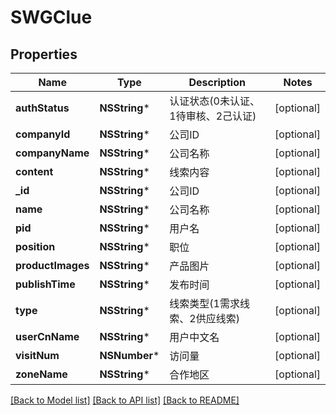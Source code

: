 # SWGClue

## Properties
Name | Type | Description | Notes
------------ | ------------- | ------------- | -------------
**authStatus** | **NSString*** | 认证状态(0未认证、1待审核、2己认证) | [optional] 
**companyId** | **NSString*** | 公司ID | [optional] 
**companyName** | **NSString*** | 公司名称 | [optional] 
**content** | **NSString*** | 线索内容 | [optional] 
**_id** | **NSString*** | 公司ID | [optional] 
**name** | **NSString*** | 公司名称 | [optional] 
**pid** | **NSString*** | 用户名 | [optional] 
**position** | **NSString*** | 职位 | [optional] 
**productImages** | **NSString*** | 产品图片 | [optional] 
**publishTime** | **NSString*** | 发布时间 | [optional] 
**type** | **NSString*** | 线索类型(1需求线索、2供应线索) | [optional] 
**userCnName** | **NSString*** | 用户中文名 | [optional] 
**visitNum** | **NSNumber*** | 访问量 | [optional] 
**zoneName** | **NSString*** | 合作地区 | [optional] 

[[Back to Model list]](../README.md#documentation-for-models) [[Back to API list]](../README.md#documentation-for-api-endpoints) [[Back to README]](../README.md)


